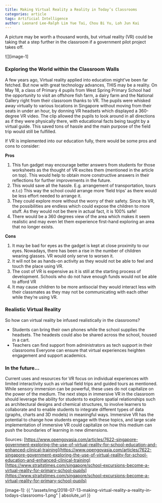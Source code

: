 ```yaml
---
title: Making Virtual Reality a Reality in Today’s Classrooms
categories: article
tags: Artificial Intelligence
author: Leonard Lee-Ralph Lim Yue Tai, Chou Bi Yu, Loh Jun Kai
---
```


A picture may be worth a thousand words, but virtual reality (VR) could be taking that a step further in the classroom if a government pilot project takes off. 

![][image-1]

### Exploring the World within the Classroom Walls

A few years ago, Virtual reality applied into education might’ve been far fetched. But now with great technology advances, THIS may be a reality. On May 18, a class of Primary 4 pupils from West Spring Primary School had the opportunity to visit an offshore fish farm, a dairy farm and the National Gallery right from their classroom thanks to VR. The pupils were whisked away virtually to various locations in Singapore without moving from their seats in under an hour, by donning VR headsets which displayed a 360-degree VR video. The clip allowed the pupils to look around in all directions as if they were physically there, with educational facts being taught by a virtual guide. This saved tons of hassle and the main purpose of the field trip would still be fulfilled.

If VR is implemented into our education fully, there would be some pros and cons to consider:

**Pros**

1. This fun gadget may encourage better answers from students for those worksheets as the thought of VR excites them (mentioned in the article on top). This would help to obtain more constructive answers in their reflections for further improvements in the future.
2. This would save all the hassle. E.g. arrangement of transportation, tours e.t.c) This way the school could arrange more ‘field trips’ as there would be less effort needed to arrange it.
3. They could explore more without the worry of their safety. Since its VR, the possibilities are endless which could expose the children to more stuff. As they would not be there in actual fact, it is 100% safe!
4. There would be a 360 degrees view of the area which makes it seem realistic and may even let them experience first-hand exploring an area that no longer exists.

**Cons**

1. It may be bad for eyes as the gadget is kept at close proximity to our eyes. Nowadays, there has been a rise in the number of children wearing glasses. VR would only serve to worsen it.
2. It will not be as hands-on activity as they would not be able to feel and touch the place using VR. 
3. The cost of VR is expensive as it is still at the starting process of development.  Schools who do not have enough funds would not be able to afford VR
4. It may cause children to be more antisocial they would interact less with their classmates as they may not be communicating with each other while they’re using VR.

### Realistic Virtual Reality
So how can virtual reality be infused realistically in the classrooms?

- Students can bring their own phones while the school supplies the headsets. The headests could also be shared across the school, housed in a cart.
- Teachers can find support from administrators as tech support in their classrooms
Everyone can ensure that virtual experiences heighten engagement and support academics.

### In the future…
Current uses and resources for VR focus on individual experiences with limited interactivity such as virtual field trips and guided tours as mentioned. While sensory immersion can be powerful, these uses do not capitalize on the power of the medium. The next steps in immersive VR in the classroom should leverage the ability for students to explore spatial relationships such as architectural designs and chemical structures, to involve learners to collaborate and to enable students to integrate different types of data (graphs, charts and 3D models) in meaningful ways. Immersive VR has the potential to change how students engage with these topics, and large scale implementation of immersive VR could capitalize on how this medium can push the boundaries of learning in new dimensions.

Sources:
[https://www.opengovasia.com/articles/7622-singapore-government-exploring-the-use-of-virtual-reality-for-school-education-and-enhanced-clinical-training](https://www.opengovasia.com/articles/7622-singapore-government-exploring-the-use-of-virtual-reality-for-school-education-and-enhanced-clinical-training)
[https://www.straitstimes.com/singapore/school-excursions-become-a-virtual-reality-for-primary-school-pupils](https://www.straitstimes.com/singapore/school-excursions-become-a-virtual-reality-for-primary-school-pupils)

[image-1]: {{ "/assets/img/2018-07-13-making-virtual-reality-a-reality-in-todays-classrooms-1.png" | absolute_url }}